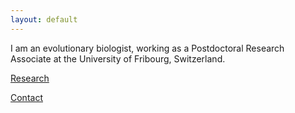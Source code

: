 ```yaml
---
layout: default
---
```


I am an evolutionary biologist, working as a Postdoctoral Research Associate at the University of Fribourg, Switzerland. 

[Research](./Research.markdown)

[Contact](./Contact.html)